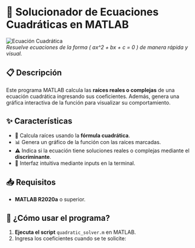 # 🧮 Solucionador de Ecuaciones Cuadráticas en MATLAB

![Ecuación Cuadrática](https://miro.medium.com/v2/resize:fit:720/format:webp/1*NROX7RsCBr8iZrJhqit6lQ.png)  
*Resuelve ecuaciones de la forma \( ax^2 + bx + c = 0 \) de manera rápida y visual.*

## 📋 Descripción
Este programa MATLAB calcula las **raíces reales o complejas** de una ecuación cuadrática ingresando sus coeficientes. Además, genera una gráfica interactiva de la función para visualizar su comportamiento.

## ✨ Características
- 🎯 Calcula raíces usando la **fórmula cuadrática**.
- 📊 Genera un gráfico de la función con las raíces marcadas.
- ⚠️ Indica si la ecuación tiene soluciones reales o complejas mediante el **discriminante**.
- 📝 Interfaz intuitiva mediante inputs en la terminal.

## 📥 Requisitos
- **MATLAB R2020a** o superior.

## 🚀 ¿Cómo usar el programa?
1. **Ejecuta el script** `quadratic_solver.m` en MATLAB.
2. Ingresa los coeficientes cuando se te solicite: